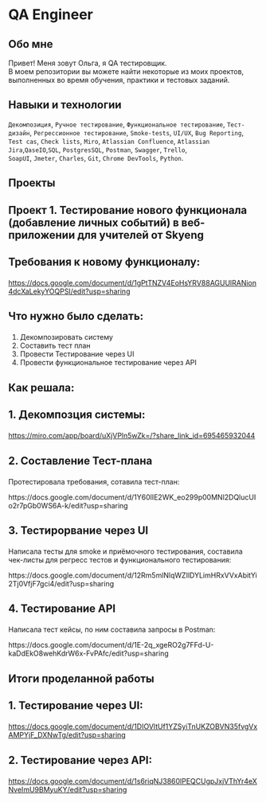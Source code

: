# QA Engineer

## Обо мне 

Привет! Меня зовут Ольга, я QA тестировщик. <br>
В моем репозитории вы можете найти некоторые из моих проектов, выполненных во время обучения, практики и тестовых заданий.
<br>

## Навыки и технологии
``Декомпозиция``, ``Ручное тестирование``, ``Функциональное тестирование``, ``Тест-дизайн``, ``Регрессионное тестирование``, ``Smoke-tests``, ``UI/UX``, ``Bug Reporting``, ``Test cas``, ``Check lists``, ``Miro``, ``Atlassian Confluence``, ``Atlassian Jira``,``QaseIO``,``SQL``, ``PostgresSQL``, ``Postman``, ``Swagger``, ``Trello``, <br>
``SoapUI``, ``Jmeter``, ``Charles``, ``Git``, ``Chrome DevTools``,  ``Python``.




## Проекты

## <p> Проект 1. Тестирование нового функционала (добавление личных событий) в веб-приложении для учителей от Skyeng</p>

## <p> Требования к новому функционалу:</p> 
https://docs.google.com/document/d/1gPtTNZV4EoHsYRV88AGUUlRANion4dcXaLekyYOQPSI/edit?usp=sharing

## <p> Что нужно было сделать:<p>
<ol>
  <li> Декомпозировать систему</li>
  <li> Составить тест план</li>
  <li> Провести Тестирование через UI</li>
  <li> Провести функциональное тестирование через API</li>
</ol>

## <p> Как решала: <p>
## <p> 1. Декомпозция системы: <p>
 https://miro.com/app/board/uXjVPln5wZk=/?share_link_id=695465932044
## <p> 2. Составление Тест-плана <p>
<p> Протестировала требования, сотавила тест-план:<p>
<p> https://docs.google.com/document/d/1Y60lIE2WK_eo299p00MNl2DQlucUIo2r7pGb0WS6A-k/edit?usp=sharing <p>

## <p> 3. Тестирорвание через UI <p>

<p> Написала тесты для smoke и приёмочного тестирования, составила чек-листы для регресс тестов и функционального тестирования: <p>
https://docs.google.com/document/d/12Rm5mlNlqWZIlDYLimHRxVVxAbitYi2Tj0VfjF7gci4/edit?usp=sharing

## <p> 4. Тестирование API <p>
<p> Написала тест кейсы, по ним составила запросы в Postman: <p>
https://docs.google.com/document/d/1E-2q_xgeRO2g7FFd-U-kaDdEkO8wehKdrW6x-FvPAfc/edit?usp=sharing

## <p> Итоги проделанной работы <p>
## <p> 1. Тестирование через UI: <p>
https://docs.google.com/document/d/1DIOVltUf1YZSyiTnUKZOBVN35fvgVxAMPYjF_DXNwTg/edit?usp=sharing
## <p> 2. Тестирование через API: <p> 
https://docs.google.com/document/d/1s6riqNJ3860lPEQCUgpJxjVThYr4eXNveImU9BMyuKY/edit?usp=sharing
